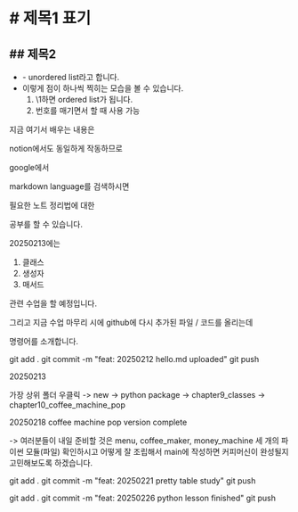 # \# 제목1 표기
## \## 제목2

- \- unordered list라고 합니다.
- 이렇게 점이 하나씩 찍히는 모습을 볼 수 있습니다.
  1. \1하면 ordered list가 됩니다.
  2. 번호를 매기면서 할 때 사용 가능

지금 여기서 배우는 내용은

notion에서도 동일하게 작동하므로

google에서 

markdown language를 검색하시면

필요한 노트 정리법에 대한 

공부를 할 수 있습니다.

20250213에는
1. 클래스
2. 생성자
3. 매서드

관련 수업을 할 예정입니다.

그리고 지금 수업 마무리 시에
github에 다시 추가된 파일 / 코드를 올리는데

명령어를 소개합니다.

git add .
git commit -m "feat: 20250212 hello.md uploaded"
git push

20250213

가장 상위 폴더 우클릭 -> new -> python package
-> chapter9_classes
-> chapter10_coffee_machine_pop

20250218 coffee machine pop version complete

-> 여러분들이 내일 준비할 것은 
menu, coffee_maker, money_machine 세 개의 파이썬 모듈(파일)
확인하시고 어떻게 잘 조립해서
main에 작성하면 커피머신이 완성될지 고민해보도록 하겠습니다.

git add .
git commit -m "feat: 20250221 pretty table study"
git push

git add .
git commit -m "feat: 20250226 python lesson finished"
git push